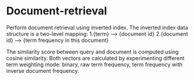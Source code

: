 # Document-retrieval

Perform document retrieval using inverted index. The inverted index data structure is a two-level mapping:
1.{term} --> {document id}
2.{document id} --> {term frequency in this document}

The similarity score between query and document is computed using cosine similarity. Both vectors are calculated by experimenting different term weighting mode: binary, raw term frequency, term frequency with inverse document frequency.


